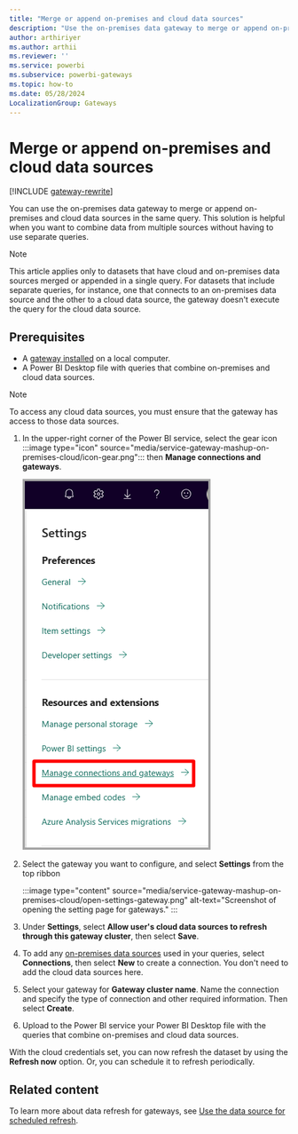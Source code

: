 ```yaml
---
title: "Merge or append on-premises and cloud data sources"
description: "Use the on-premises data gateway to merge or append on-premises and cloud data sources in the same query."
author: arthiriyer
ms.author: arthii
ms.reviewer: ''
ms.service: powerbi
ms.subservice: powerbi-gateways
ms.topic: how-to
ms.date: 05/28/2024
LocalizationGroup: Gateways
---
```


# Merge or append on-premises and cloud data sources

[!INCLUDE [gateway-rewrite](../includes/gateway-rewrite.md)]

You can use the on-premises data gateway to merge or append on-premises and cloud data sources in the same query. This solution is helpful when you want to combine data from multiple sources without having to use separate queries.

> [!NOTE]
> This article applies only to datasets that have cloud and on-premises data sources merged or appended in a single query. For datasets that include separate queries, for instance, one that connects to an on-premises data source and the other to a cloud data source, the gateway doesn't execute the query for the cloud data source.

## Prerequisites

- A [gateway installed](/data-integration/gateway/service-gateway-install) on a local computer.
- A Power BI Desktop file with queries that combine on-premises and cloud data sources.

> [!NOTE]
> To access any cloud data sources, you must ensure that the gateway has access to those data sources.

1. In the upper-right corner of the Power BI service, select the gear icon :::image type="icon" source="media/service-gateway-mashup-on-premises-cloud/icon-gear.png"::: then **Manage connections and gateways**.

   ![Screenshot shows the gear icon with its context menu with Manage connections and gateways selected.](media/service-gateway-mashup-on-premises-cloud/manage-gateways.png)

1. Select the gateway you want to configure, and select **Settings** from the top ribbon

    :::image type="content" source="media/service-gateway-mashup-on-premises-cloud/open-settings-gateway.png" alt-text="Screenshot of opening the setting page for gateways." :::

1. Under **Settings**, select **Allow user's cloud data sources to refresh through this gateway cluster**, then select **Save**.

1. To  add any [on-premises data sources](service-gateway-enterprise-manage-scheduled-refresh.md#add-a-data-source) used in your queries, select **Connections**, then select **New** to create a connection. You don't need to add the cloud data sources here.

1. Select your gateway for **Gateway cluster name**. Name the connection and specify the type of connection and other required information. Then select **Create**.

1. Upload to the Power BI service your Power BI Desktop file with the queries that combine on-premises and cloud data sources.

With the cloud credentials set, you can now refresh the dataset by using the **Refresh now** option. Or, you can schedule it to refresh periodically.

## Related content

To learn more about data refresh for gateways, see [Use the data source for scheduled refresh](service-gateway-enterprise-manage-scheduled-refresh.md#use-the-data-source-for-scheduled-refresh).
